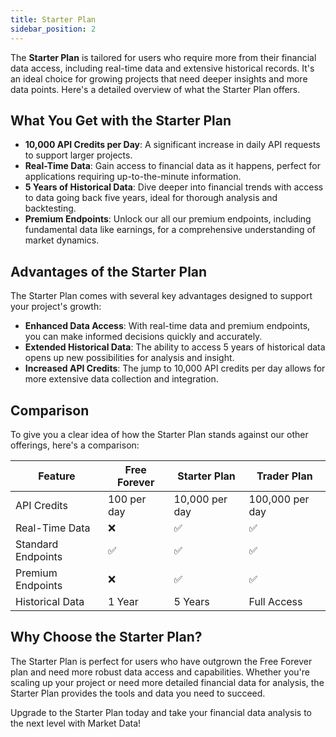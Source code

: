 ```yaml
---
title: Starter Plan
sidebar_position: 2
---
```


The **Starter Plan** is tailored for users who require more from their financial data access, including real-time data and extensive historical records. It's an ideal choice for growing projects that need deeper insights and more data points. Here's a detailed overview of what the Starter Plan offers.

## What You Get with the Starter Plan

- **10,000 API Credits per Day**: A significant increase in daily API requests to support larger projects.
- **Real-Time Data**: Gain access to financial data as it happens, perfect for applications requiring up-to-the-minute information.
- **5 Years of Historical Data**: Dive deeper into financial trends with access to data going back five years, ideal for thorough analysis and backtesting.
- **Premium Endpoints**: Unlock our all our premium endpoints, including fundamental data like earnings, for a comprehensive understanding of market dynamics.

## Advantages of the Starter Plan

The Starter Plan comes with several key advantages designed to support your project's growth:

- **Enhanced Data Access**: With real-time data and premium endpoints, you can make informed decisions quickly and accurately.
- **Extended Historical Data**: The ability to access 5 years of historical data opens up new possibilities for analysis and insight.
- **Increased API Credits**: The jump to 10,000 API credits per day allows for more extensive data collection and integration.

## Comparison

To give you a clear idea of how the Starter Plan stands against our other offerings, here's a comparison:

| Feature               | Free Forever | Starter Plan | Trader Plan |
|-----------------------|--------------|--------------|-------------|
| API Credits           | 100 per day  | 10,000 per day | 100,000 per day  |
| Real-Time Data        | ❌           | ✅            | ✅           |
| Standard Endpoints    | ✅           | ✅            | ✅           |
| Premium Endpoints     | ❌           | ✅            | ✅           |
| Historical Data       | 1 Year       | 5 Years       | Full Access  |

## Why Choose the Starter Plan?

The Starter Plan is perfect for users who have outgrown the Free Forever plan and need more robust data access and capabilities. Whether you're scaling up your project or need more detailed financial data for analysis, the Starter Plan provides the tools and data you need to succeed.

Upgrade to the Starter Plan today and take your financial data analysis to the next level with Market Data!
